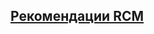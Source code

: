 ## [Рекомендации RCM](/REPOBARE/_repo/st_rc_d/.d/.mul/rbld_readme.mul/.ins_dr/001.d/res.file.md)

  